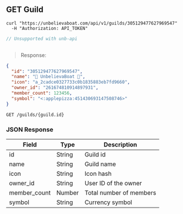 ## GET Guild

```shell
curl "https://unbelievaboat.com/api/v1/guilds/305129477627969547"
  -H "Authorization: API_TOKEN"
```

```javascript
// Unsupported with unb-api
```

```python

```

> Response:

```json
{
  "id": "305129477627969547",
  "name": "🍕 UnbelievaBoat 🍕",
  "icon": "a_2cadce0327733c0b1835883eb7fd9660",
  "owner_id": "261674810914897931",
  "member_count": 123456,
  "symbol": "<:applepizza:451430693147508746>"
}
```

`GET /guilds/{guild.id}`

### JSON Response

Field | Type | Description
--------- | ------- | -----------
id              | String    | Guild id
name            | String    | Guild name
icon            | String    | Icon hash
owner_id        | String    | User ID of the owner
member_count    | Number    | Total number of members
symbol          | String    | Currency symbol
